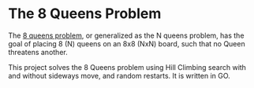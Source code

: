 # The 8 Queens Problem
The [8 queens problem](https://en.wikipedia.org/wiki/Eight_queens_puzzle), or generalized as the N queens problem, has the goal of placing 8 (N) queens on an 8x8 (NxN) board, such that no Queen threatens another.

This project solves the 8 Queens problem using Hill Climbing search with and without sideways move, and random restarts. It is written in GO.
